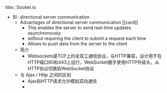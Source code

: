 title:: Socket.io

- BI- directional server communication
	- Advantages of  directional server communication [[card]]
		- This enables the server to send real-time updates asynchronously
		- without requiring the client to submit a request each time
		- Allows to push data from the server to the client
	- 简介
		- Websockets是TCP上的全双工通信协议，与HTTP兼容，设计用于在HTTP端口80和443上运行，WebSocket握手使用HTTP升级头，从HTTP协议切换到WebSocket协议
	- 与 Ajax / Http 之间的区别
		- Ajax和HTTP请求允许模拟双向通信
		-